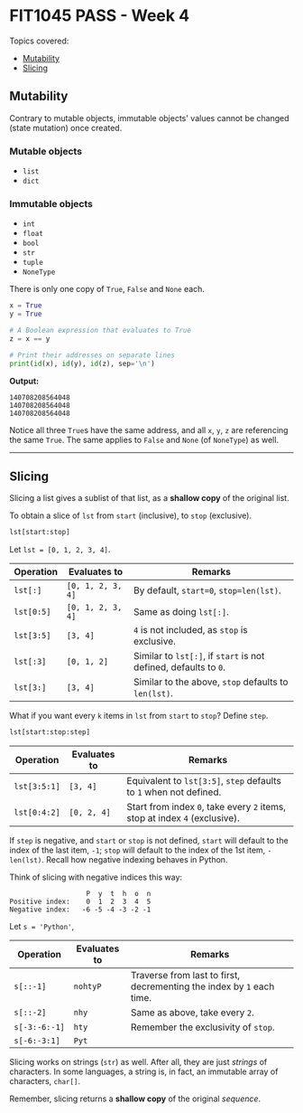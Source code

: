 # FIT1045 PASS - Week 4

Topics covered:
* [Mutability](#mutability)
* [Slicing](#slicing)


## Mutability
Contrary to mutable objects, immutable objects' values cannot be changed (state mutation) once created.

### Mutable objects
* `list`
* `dict`

### Immutable objects
* `int`
* `float`
* `bool`
* `str`
* `tuple`
* `NoneType`

There is only one copy of `True`, `False` and `None` each.
```py
x = True
y = True

# A Boolean expression that evaluates to True
z = x == y

# Print their addresses on separate lines
print(id(x), id(y), id(z), sep='\n')
```

**Output:**
```
140708208564048
140708208564048
140708208564048
```

Notice all three `True`s have the same address, and all `x`, `y`, `z` are referencing the same `True`. The same applies to `False` and `None` (of `NoneType`) as well.


***

## Slicing

Slicing a list gives a sublist of that list, as a **shallow copy** of the original list.

To obtain a slice of `lst` from `start` (inclusive), to `stop` (exclusive).

```py
lst[start:stop]
```

Let `lst = [0, 1, 2, 3, 4]`.

| Operation | Evaluates to | Remarks |
|-----------|---------|---------|
| `lst[:]` | `[0, 1, 2, 3, 4]` | By default, `start=0`, `stop=len(lst)`. |
| `lst[0:5]` | `[0, 1, 2, 3, 4]` | Same as doing `lst[:]`. |
| `lst[3:5]` | `[3, 4]` | `4` is not included, as `stop` is exclusive. |
| `lst[:3]` | `[0, 1, 2]` | Similar to `lst[:]`, if `start` is not defined, defaults to `0`. |
| `lst[3:]` | `[3, 4]` | Similar to the above, `stop` defaults to `len(lst)`. |

What if you want every `k` items in `lst` from `start` to `stop`? Define `step`.

```py
lst[start:stop:step]
```

| Operation | Evaluates to | Remarks |
|-----------|---------|---------|
| `lst[3:5:1]` | `[3, 4]` | Equivalent to `lst[3:5]`, `step` defaults to `1` when not defined. |
| `lst[0:4:2]` | `[0, 2, 4]` | Start from index `0`, take every `2` items, stop at index `4` (exclusive). |

If `step` is negative, and `start` or `stop` is not defined, `start` will default to the index of the last item, `-1`; `stop` will default to the index of the 1st item, `-len(lst)`. Recall how negative indexing behaves in Python.

Think of slicing with negative indices this way:

```
                   P  y  t  h  o  n
Positive index:    0  1  2  3  4  5
Negative index:   -6 -5 -4 -3 -2 -1
```

Let `s = 'Python'`,

| Operation | Evaluates to | Remarks |
|-----------|---------|---------|
| `s[::-1]` | `nohtyP` | Traverse from last to first, decrementing the index by `1` each time. |
| `s[::-2]` | `nhy` | Same as above, take every `2`. |
| `s[-3:-6:-1]` | `hty` | Remember the exclusivity of `stop`. |
| `s[-6:-3:1]` | `Pyt` | |

Slicing works on strings (`str`) as well. After all, they are just *strings* of characters. In some languages, a string is, in fact, an immutable array of characters, `char[]`.

Remember, slicing returns a **shallow copy** of the original *sequence*.
